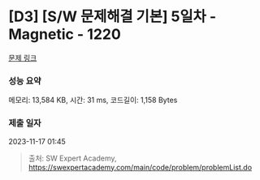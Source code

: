 # [D3] [S/W 문제해결 기본] 5일차 - Magnetic - 1220 

[문제 링크](https://swexpertacademy.com/main/code/problem/problemDetail.do?contestProbId=AV14hwZqABsCFAYD) 

### 성능 요약

메모리: 13,584 KB, 시간: 31 ms, 코드길이: 1,158 Bytes

### 제출 일자

2023-11-17 01:45



> 출처: SW Expert Academy, https://swexpertacademy.com/main/code/problem/problemList.do